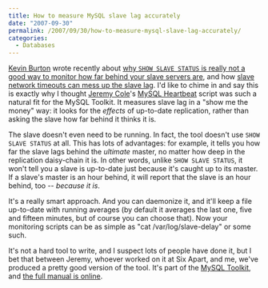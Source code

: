 ```yaml
---
title: How to measure MySQL slave lag accurately
date: "2007-09-30"
permalink: /2007/09/30/how-to-measure-mysql-slave-lag-accurately/
categories:
  - Databases
---
```

[Kevin Burton][1] wrote recently about [why `SHOW SLAVE STATUS` is really not a good way to monitor how far behind your slave servers are][2], and how [slave network timeouts can mess up the slave lag][3]. I'd like to chime in and say this is exactly why I thought [Jeremy Cole][4]'s [MySQL Heartbeat][5] script was such a natural fit for the MySQL Toolkit. It measures slave lag in a "show me the money" way: it looks for the *effects* of up-to-date replication, rather than asking the slave how far behind it thinks it is.

The slave doesn't even need to be running. In fact, the tool doesn't use `SHOW SLAVE STATUS` at all. This has lots of advantages: for example, it tells you how far the slave lags behind the *ultimate* master, no matter how deep in the replication daisy-chain it is. In other words, unlike `SHOW SLAVE STATUS`, it won't tell you a slave is up-to-date just because it's caught up to its master. If a slave's master is an hour behind, it will report that the slave is an hour behind, too -- *because it is*.

It's a really smart approach. And you can daemonize it, and it'll keep a file up-to-date with running averages (by default it averages the last one, five and fifteen minutes, but of course you can choose that). Now your monitoring scripts can be as simple as "cat /var/log/slave-delay" or some such.

It's not a hard tool to write, and I suspect lots of people have done it, but I bet that between Jeremy, whoever worked on it at Six Apart, and me, we've produced a pretty good version of the tool. It's part of the [MySQL Toolkit][5], and [the full manual is online][6].

 [1]: http://feedblog.org/
 [2]: http://feedblog.org/2007/09/29/where-does-mysql-lie-about-seconds_behind_master/
 [3]: http://feedblog.org/2007/09/25/default-mysql-slave-network-timeouts-considered-harmful/
 [4]: http://jcole.us/
 [5]: http://code.google.com/p/maatkit/
 [6]: http://code.google.com/p/maatkit/doc/mysql-heartbeat.html

